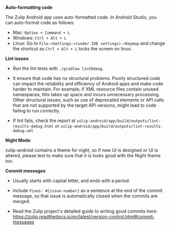 **Auto-formatting code**

The Zulip Android app uses auto-formatted code.  In Android Studio,
you can auto-format code as follows:

* Mac: `Option + Command + L`
* Windows: `Ctrl + Alt + L`
* Linux: Go to `File->Settings->(under IDE settings)->Keymap` and
  change the shortcut as `Ctrl + Alt + L` locks the screen on linux.

**Lint issues**

- Run the lint tests with `./gradlew lintDebug`.

- It ensure that code has no structural problems. Poorly structured
  code can impact the reliability and efficiency of Android apps and
  make code harder to maintain. For example, if XML resource files
  contain unused namespaces, this takes up space and incurs
  unnecessary processing. Other structural issues, such as use of
  deprecated elements or API calls that are not supported by the
  target API versions, might lead to code failing to run correctly.

- If lint fails, check the report at
  `zulip-android/app/build/outputs/lint-results-debug.html` or
  `zulip-android/app/build/outputs/lint-results-debug.xml`

**Night Mode**

zulip-android contains a theme for night, so if new UI is designed or
UI is altered, please test to make sure that it is looks good with the
Night theme too.

**Commit messages**

- Usually starts with capital letter, and ends with a period.

- Include `Fixes: #{issue-number}` as a sentence at the end of the
  commit message, so that issue is automatically closed when the
  commits are merged.

- Read the Zulip project's detailed guide to writing good commits here:
  https://zulip.readthedocs.io/en/latest/version-control.html#commit-messages
